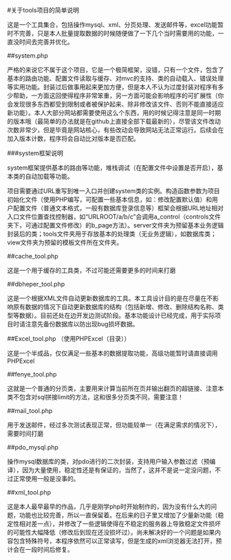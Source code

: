 #关于tools项目的简单说明

这是一个工具集合，包括操作mysql、xml、分页处理、发送邮件等，excel功能暂时不完善，只是本人批量提取数据的时候随便做了一下几个当时需要用的功能，一直没时间去完善并优化。

##system.php

严格的来说它不属于这个项目，它是一个极简框架，没错，只有一个文件，包含了基本的路由功能、配置文件读取与缓存、对mvc的支持、类的自动载入、错误处理等实用功能。封装过后做事用起来更加方便，但是本人不认为过度封装对程序有多少帮助，一方面这回使得程序非常笨重，另一方面可能会影响程序的可扩展性（你会发现很多东西都受到限制或者被保护起来、除非修改该文件、否则不能直接适应新功能）。本人大部分网站都需要使用这么个东西，用的时候记得注意是同一时期的版本哦（最简单的办法就是在github上直接全部下载最新的），尽管该文件改动次数非常少，但是毕竟是网站核心，有些改动会导致网站无法正常运行。后续会在加入版本计数，程序将会自动比对版本是否匹配。

###system框架说明

system框架提供基本的路由等功能，堆栈调试（在配置文件中设置是否开启），基本类的自动加载等功能。

项目需要通过URL重写到唯一入口并创建system类的实例。构造函数参数为项目初始化文件（使用PHP编写，可配置一些基本信息，如：修改配置默认值）和用户配置文件（普通文本格式，一般有数据库登录信息等）框架会根据URL地址相对入口文件位置查找控制器，如“URLROOT/a/b/c”会调用a_control（controls文件夹下，可通过配置文件修改）的b_page方法）。server文件夹为预留基本业务逻辑封装后的类；tools文件夹用于存放基本的处理类（无业务逻辑），如数据库类；view文件夹为预留的模板文件所在文件夹。

##cache_tool.php

这是一个用于缓存的工具类，不过可能还需要更多的时间来打磨

##dbheper_tool.php

这是一个根据XML文件自动更新数据库的工具。本工具设计目的是在尽量在不影响原有数据的情况下自动更新数据库的结构（包括新增、修改、删除结构名称、类型等数据）。目前还处在边开发边测试阶段。基本功能设计已经完成，用于实际项目时请注意先备份数据库以防出现bug损坏数据。

##Excel_tool.php （使用PHPExcel（目录））

这是一个半成品，仅仅满足一些基本的数据提取功能，高级功能暂时请直接调用PHPExcel

##fenye_tool.php

这就是一个普通的分页类，主要用来计算当前所在页并输出翻页的超链接、注意本类不包含对sql拼接limit的方法，这和很多分页类不同，需要注意！

##mail_tool.php

用于发送邮件，经过多次测试表现正常，但功能较单一（在满足需求的情况下），需要时间打磨

##pdo_mysql.php

操作mysql数据库的类，对pdo进行的二次封装，支持用户输入参数过滤（预编译），因为大量使用，稳定性还是有保证的，当然了，这并不是说一定没问题，不过正常使用一般是没事的。

##xml_tool.php

这是本人最早最早的作品，几乎是刚学php时开始制作的，因为没有什么大的问题，功能也比较完善，所以一直保留着。在后来的日子里又增加了少量新功能（稳定性相对差一点），并修改了一些逻辑使得在不稳定的服务器上导致稳定文件损坏的可能性大幅降低（修改后到现在还没损坏过）。尚未解决好的一个问题是如果内容包含特殊符号，本程序依然可以正常读写，但是生成的xml浏览器无法打开，预计会在一段时间后修复。
